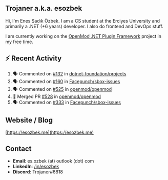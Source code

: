 ##  Trojaner a.k.a. esozbek
Hi, I'm Enes Sadık Özbek. I am a CS student at the Erciyes University and primarily a .NET (+6 years) developer. I also do frontend and DevOps stuff.

I am currently working on the [OpenMod .NET Plugin Framework](https://github.com/openmod/openmod) project in my free time. 

## :zap: Recent Activity

<!--START_SECTION:activity-->
1. 🗣 Commented on [#132](https://github.com/dotnet-foundation/projects/issues/132) in [dotnet-foundation/projects](https://github.com/dotnet-foundation/projects)
2. 🗣 Commented on [#160](https://github.com/Facepunch/sbox-issues/issues/160) in [Facepunch/sbox-issues](https://github.com/Facepunch/sbox-issues)
3. 🗣 Commented on [#525](https://github.com/openmod/openmod/issues/525) in [openmod/openmod](https://github.com/openmod/openmod)
4. 🎉 Merged PR [#528](https://github.com/openmod/openmod/pull/528) in [openmod/openmod](https://github.com/openmod/openmod)
5. 🗣 Commented on [#333](https://github.com/Facepunch/sbox-issues/issues/333) in [Facepunch/sbox-issues](https://github.com/Facepunch/sbox-issues)
<!--END_SECTION:activity-->

## Website / Blog
[https://esozbek.me](https://esozbek.me)

## Contact
- **Email**: es.ozbek (at) outlook (dot) com
- **LinkedIn**: [/in/esozbek](https://linkedin.com/in/esozbek)
- **Discord**: Trojaner#6818
